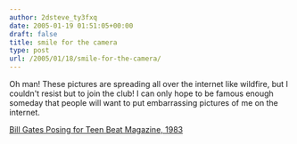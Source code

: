 ```yaml
---
author: 2dsteve_ty3fxq
date: 2005-01-19 01:51:05+00:00
draft: false
title: smile for the camera
type: post
url: /2005/01/18/smile-for-the-camera/
---
```


Oh man! These pictures are spreading all over the internet like wildfire, but I couldn't resist but to join the club! I can only hope to be famous enough someday that people will want to put embarrassing pictures of me on the internet.

[Bill Gates Posing for Teen Beat Magazine, 1983](http://www.neowin.net/forum/index.php?showtopic=272750&st=0&#entry585309992)

